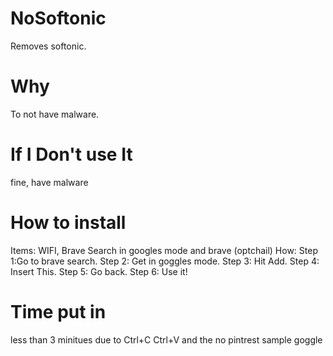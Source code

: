 # NoSoftonic
Removes softonic.
# Why
To not have malware.
# If I Don't use It
fine, have malware
# How to install
Items: WIFI, Brave Search in googles mode and brave (optchail)
How: Step 1:Go to brave search. Step 2: Get in goggles mode. Step 3: Hit Add. Step 4: Insert This. Step 5: Go back. Step 6: Use it!
# Time put in
less than 3 minitues due to Ctrl+C Ctrl+V and the no pintrest sample goggle

